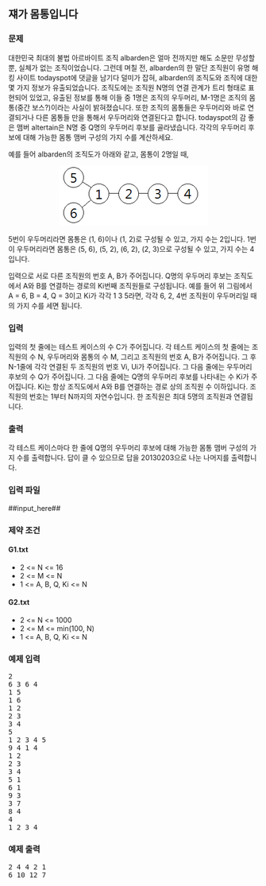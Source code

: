 ## 쟤가 몸통입니다
 
### 문제
 
대한민국 최대의 불법 아르바이트 조직 albarden은 얼마 전까지만 해도 소문만 무성할 뿐, 실체가 없는 조직이었습니다. 그런데 며칠 전, albarden의 한 말단 조직원이 유명 해킹 사이트 todayspot에 댓글을 남기다 덜미가 잡혀, albarden의 조직도와 조직에 대한 몇 가지 정보가 유출되었습니다. 조직도에는 조직원 N명의 연결 관계가 트리 형태로 표현되어 있었고, 유출된 정보를 통해 이들 중 1명은 조직의 우두머리, M-1명은 조직의 몸통(중간 보스?)이라는 사실이 밝혀졌습니다. 또한 조직의 몸통들은 우두머리와 바로 연결되거나 다른 몸통들 만을 통해서 우두머리와 연결된다고 합니다. todayspot의 감 좋은 맴버 altertain은 N명 중 Q명의 우두머리 후보를 골라냈습니다. 각각의 우두머리 후보에 대해 가능한 몸통 맴버 구성의 가지 수를 계산하세요.

예를 들어 albarden의 조직도가 아래와 같고, 몸통이 2명일 때,

<div style='text-align:center'>
<img src='img/G1.png'/>
</div>

5번이 우두머리라면 몸통은 (1, 6)이나 (1, 2)로 구성될 수 있고, 가지 수는 2입니다.
1번이 우두머리라면 몸통은 (5, 6), (5, 2), (6, 2), (2, 3)으로 구성될 수 있고, 가지 수는 4입니다.

입력으로 서로 다른 조직원의 번호 A, B가 주어집니다. Q명의 우두머리 후보는 조직도에서 A와 B를 연결하는 경로의 Ki번째 조직원들로 구성됩니다. 예를 들어 위 그림에서 A = 6, B = 4, Q = 3이고 Ki가 각각 1 3 5라면, 각각 6, 2, 4번 조직원이 우두머리일 때의 가지 수를 세면 됩니다.

                                                                                                                                                                                                   
### 입력
 
입력의 첫 줄에는 테스트 케이스의 수 C가 주어집니다. 각 테스트 케이스의 첫 줄에는 조직원의 수 N, 우두머리와 몸통의 수 M, 그리고 조직원의 번호 A, B가 주어집니다. 그 후 N-1줄에 각각 연결된 두 조직원의 번호 Vi, Ui가 주어집니다. 그 다음 줄에는 우두머리 후보의 수 Q가 주어집니다. 그 다음 줄에는 Q명의 우두머리 후보를 나타내는 수 Ki가 주어집니다. Ki는 항상 조직도에서 A와 B를 연결하는 경로 상의 조직원 수 이하입니다. 조직원의 번호는 1부터 N까지의 자연수입니다. 한 조직원은 최대 5명의 조직원과 연결됩니다.
 
### 출력
 
각 테스트 케이스마다 한 줄에 Q명의 우두머리 후보에 대해 가능한 몸통 맴버 구성의 가지 수를 출력합니다. 답이 클 수 있으므로 답을 20130203으로 나눈 나머지를 출력합니다.
 
### 입력 파일
 
##input_here##
 
 
### 제약 조건

#### G1.txt

* 2 <= N <= 16
* 2 <= M <= N
* 1 <= A, B, Q, Ki <= N

#### G2.txt

* 2 <= N <= 1000
* 2 <= M <= min(100, N)
* 1 <= A, B, Q, Ki <= N
 
### 예제 입력
 
<pre>
2
6 3 6 4
1 5
1 6
1 2
2 3
3 4
5
1 2 3 4 5
9 4 1 4
1 2
2 3
3 4
5 1
6 1
9 3
3 7
8 4
4
1 2 3 4
</pre>
 
### 예제 출력
 
<pre>
2 4 4 2 1 
6 10 12 7
</pre>


